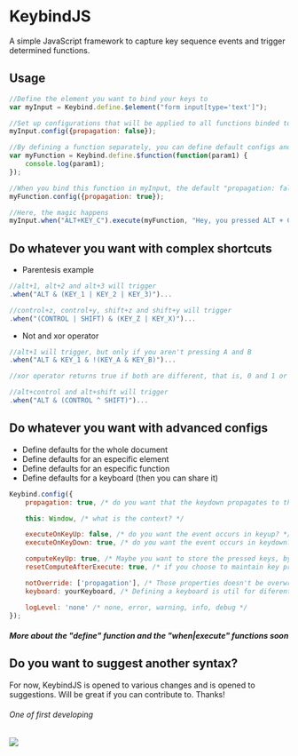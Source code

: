 KeybindJS
=========

A simple JavaScript framework to capture key sequence events and trigger determined functions.

## Usage

```javascript
//Define the element you want to bind your keys to
var myInput = Keybind.define.$element("form input[type='text']");

//Set up configurations that will be applied to all functions binded to myInput
myInput.config({propagation: false});

//By defining a function separately, you can define default configs and bind it to various elements
var myFunction = Keybind.define.$function(function(param1) {
	console.log(param1);
});

//When you bind this function in myInput, the default "propagation: false" will be overwritten by this function
myFunction.config({propagation: true});

//Here, the magic happens
myInput.when("ALT+KEY_C").execute(myFunction, "Hey, you pressed ALT + C.");
```

## Do whatever you want with complex shortcuts

* Parentesis example
```javascript
//alt+1, alt+2 and alt+3 will trigger
.when("ALT & (KEY_1 | KEY_2 | KEY_3)")...

//control+z, control+y, shift+z and shift+y will trigger
.when("(CONTROL | SHIFT) & (KEY_Z | KEY_X)")...
```

* Not and xor operator
```javascript
//alt+1 will trigger, but only if you aren't pressing A and B
.when("ALT & KEY_1 & !(KEY_A & KEY_B)")...

//xor operator returns true if both are different, that is, 0 and 1 or 1 and 0.

//alt+control and alt+shift will trigger
.when("ALT & (CONTROL ^ SHIFT)")...
```

## Do whatever you want with advanced configs

* Define defaults for the whole document
* Define defaults for an especific element
* Define defaults for an especific function
* Define defaults for a keyboard (then you can share it)

```javascript
Keybind.config({
	propagation: true, /* do you want that the keydown propagates to the children? */

	this: Window, /* what is the context? */

	executeOnKeyUp: false, /* do you want the event occurs in keyup? */
	executeOnKeyDown: true, /* do you want the event occurs in keydown? */

	computeKeyUp: true, /* Maybe you want to store the pressed keys, by setting this to false */
	resetComputeAfterExecute: true, /* if you choose to maintain key pressed, probably you want to reset after execute the function */

	notOverride: ['propagation'], /* Those properties doesn't be overwritten by functions or elements */
	keyboard: yourKeyboard, /* Defining a keyboard is util for diferent layouts, and to share keys between elements and functions */

	logLevel: 'none' /* none, error, warning, info, debug */
});
```

##### More about the "define" function and the "when|execute" functions soon 


## Do you want to suggest another syntax?

For now, KeybindJS is opened to various changes and is opened to suggestions.
Will be great if you can contribute to. Thanks!


###### One of first developing

![](http://i.imgur.com/4izKCM2.png)
